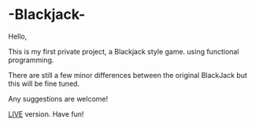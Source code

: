 # -Blackjack-
Hello,

This is my first private project, a Blackjack style game. using functional programming.

There are still a few minor differences between the original BlackJack but this will be fine tuned.

Any suggestions are welcome!

<a href="https://kkinod.github.io/-Blackjack-" >LIVE</a> version.
Have fun!
